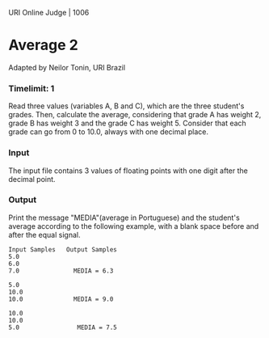URI Online Judge | 1006
# Average 2
Adapted by Neilor Tonin, URI  Brazil
### Timelimit: 1
Read three values (variables A, B and C), which are the three student's grades. Then, calculate the average, considering that grade A has weight 2, grade B has weight 3 and the grade C has weight 5. Consider that each grade can go from 0 to 10.0, always with one decimal place.

### Input
The input file contains 3 values of floating points with one digit after the decimal point.

### Output
Print the message "MEDIA"(average in Portuguese) and the student's average according to the following example, with a blank space before and after the equal signal.
```
Input Samples	Output Samples
5.0
6.0
7.0               MEDIA = 6.3

5.0
10.0
10.0              MEDIA = 9.0

10.0
10.0
5.0                MEDIA = 7.5
```